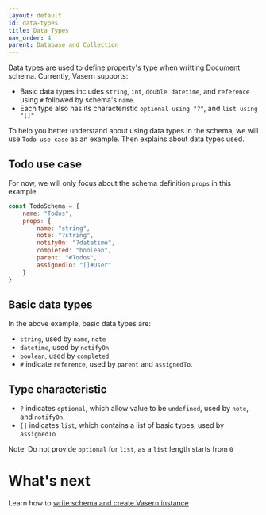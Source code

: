 ```yaml
---
layout: default
id: data-types
title: Data Types
nav_order: 4
parent: Database and Collection
---
```


Data types are used to define property's type when writting Document schema.
Currently, Vasern supports:

- Basic data types includes `string`, `int`, `double`, `datetime`, and `reference` using `#` followed by schema's `name`.
- Each type also has its characteristic `optional using "?"`, and `list using "[]"`

To help you better understand about using data types in the schema, we will use `Todo use case` as an example. Then explains about data types used.

## Todo use case

For now, we will only focus about the schema definition `props` in this example.

```javascript
const TodoSchema = {
    name: "Todos",
    props: {
        name: "string",
        note: "?string",
        notifyOn: "?datetime",
        completed: "boolean",
        parent: "#Todos",
        assignedTo: "[]#User"
    }
}
```

## Basic data types

In the above example, basic data types are:

- `string`, used by `name`, `note`
- `datetime`, used by `notifyOn`
- `boolean`, used by `completed`
- `#` indicate `reference`, used by `parent` and `assignedTo`.

## Type characteristic

- `?` indicates `optional`, which allow value to be `undefined`, used by `note`, and `notifyOn`.
- `[]` indicates `list`, which contains a list of basic types, used by `assignedTo`

Note: Do not provide `optional` for `list`, as a `list` length starts from `0`

# What's next

Learn how to [write schema and create Vasern instance](write-schema.md)